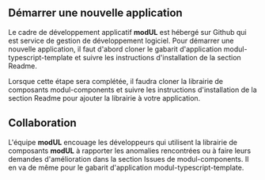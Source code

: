 ## Démarrer une nouvelle application
Le cadre de développement applicatif **modUL** est hébergé sur <m-link mode="link" url="https://github.com/" target="_blank">Github</m-link> qui est service de gestion de développement logiciel. Pour démarrer une nouvelle application, il faut d'abord cloner le gabarit d'application <m-link mode="link" url="https://github.com/ulaval/modul-typescript-template" target="_blank">modul-typescript-template</m-link> et suivre les instructions d'installation de la section <m-link mode="link" url="https://github.com/ulaval/modul-typescript-template/blob/master/README.md" target="_blank">Readme</m-link>.

Lorsque cette étape sera complétée, il faudra cloner la librairie de composants <m-link href="https://github.com/ulaval/modul-components" target="_blank">modul-components</m-link> et suivre les instructions d'installation de la section <m-link mode="link" url="https://github.com/ulaval/modul-components/blob/master/README.md" target="_blank">Readme</m-link> pour ajouter la librairie à votre application.

## Collaboration
L'équipe **modUL** encouage les développeurs qui utilisent la librairie de composants **modUL** à rapporter les anomalies rencontrées ou à faire leurs demandes d'amélioration dans la section <m-link mode="link" url="https://github.com/ulaval/modul-components/issues" target="_blank">Issues</m-link>  de modul-components. Il en va de même pour le gabarit d'application <m-link mode="link" url="https://github.com/ulaval/modul-typescript-template/issues" target="_blank">modul-typescript-template</m-link>.